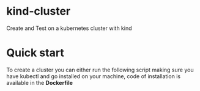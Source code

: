 # kind-cluster
Create and Test on a kubernetes cluster with kind
# Quick start
To create a cluster you can either run the following script making sure you have kubectl and go installed on your machine, code of installation is available in the **Dockerfile** 
